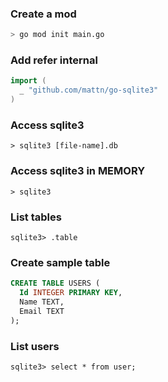 ### Create a mod
```bash
> go mod init main.go
```

### Add refer internal
```go
import (
  _ "github.com/mattn/go-sqlite3"
)
```

### Access sqlite3
```shell
> sqlite3 [file-name].db
```

### Access sqlite3 in MEMORY
```shell
> sqlite3
```

### List tables
```shell
sqlite3> .table
```

### Create sample table
```sql
CREATE TABLE USERS (
  Id INTEGER PRIMARY KEY,
  Name TEXT,
  Email TEXT
);
```

### List users
```shell
sqlite3> select * from user;
```
